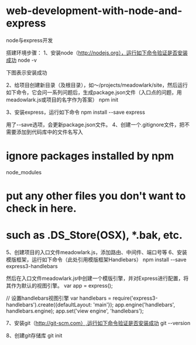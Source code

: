 # web-development-with-node-and-express
node与express开发

搭建环境步骤：
1、安装node（http://nodejs.org），运行如下命令验证是否安装成功
node -v

下图表示安装成功

2、给项目创建新目录（及根目录），如～/projects/meadowlark/site，然后运行如下命令，它会问一系列问题后，生成package.json文件（入口点的问题，用meadowlark.js或项目的名字作为答案）
npm init



3、安装express，运行如下命令
npm install --save express

用了--save选项，会更新package.json文件。
4、创建一个.gitignore文件，把不需要添加到代码库中的文件名写入
# ignore packages installed by npm
node_modules

# put any other files you don't want to check in here.
# such as .DS_Store(OSX), *.bak, etc.

5、创建项目的入口文件meadowlark.js，添加路由、中间件、端口号等
6、安装模版框架，运行如下命令（此处引用模版框架Handlebars）
npm install --save express3-handlebars

然后在入口文件meadowlark.js中创建一个模版引擎，并对Express进行配置，将其作为默认的视图引擎。
var app = express();

// 设置handlebars视图引擎
var handlebars = require('express3-handlebars').create({defaultLayout: 'main'});
app.engine('handlebars', handlebars.engine);
app.set('view engine', 'handlebars');

7、安装git（http://git-scm.com）,运行如下命令验证是否安装成功
git --version

8、创建git存储库
git init
